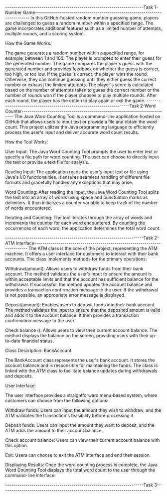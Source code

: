 ---------------------------------------------------------------------Task 1-Number Game--------------------------------------------------------------------------- In this GitHub-hosted random number guessing game, players are challenged to guess a random number within a specified range. The game incorporates additional features such as a limited number of attempts, multiple rounds, and a scoring system.

How the Game Works:

The game generates a random number within a specified range, for example, between 1 and 100.
The player is prompted to enter their guess for the generated number.
The game compares the player's guess with the generated number and provides feedback on whether the guess is correct, too high, or too low.
If the guess is correct, the player wins the round. Otherwise, they can continue guessing until they either guess the correct number or exhaust the limited attempts.
The player's score is calculated based on the number of attempts taken to guess the correct number or the number of rounds won if the player chooses to play multiple rounds.
After each round, the player has the option to play again or exit the game.
---------------------------------------------------------------------Task 2-Word Counter-------------------------------------------------------------------------- The Java Word Counting Tool is a command-line application hosted on GitHub that allows users to input text or provide a file and obtain the word count. This project utilizes the Java programming language to efficiently process the user's input and deliver accurate word count results.

How the Tool Works:

User Input: The Java Word Counting Tool prompts the user to enter text or specify a file path for word counting. The user can choose to directly input the text or provide a text file for analysis.

Reading Input: The application reads the user's input text or file using Java's I/O functionalities. It ensures seamless handling of different file formats and gracefully handles any exceptions that may arise.

Word Counting: After reading the input, the Java Word Counting Tool splits the text into an array of words using space and punctuation marks as delimiters. It then initializes a counter variable to keep track of the number of words encountered.

Iterating and Counting: The tool iterates through the array of words and increments the counter for each word encountered. By counting the occurrences of each word, the application determines the total word count.

---------------------------------------------------------------------Task 2-ATM Interface-------------------------------------------------------------------------- The ATM class is the core of the project, representing the ATM machine. It offers a user interface for customers to interact with their bank accounts. The class implements methods for the primary operations:

Withdraw(amount): Allows users to withdraw funds from their bank account. The method validates the user's input to ensure the amount is within acceptable limits and that the account has sufficient balance for the withdrawal. If successful, the method updates the account balance and provides a transaction confirmation message to the user. If the withdrawal is not possible, an appropriate error message is displayed.

Deposit(amount): Enables users to deposit funds into their bank account. The method validates the input to ensure that the deposited amount is valid and adds it to the account balance. It then provides a transaction confirmation message to the user.

Check balance (): Allows users to view their current account balance. The method displays the balance on the screen, providing users with their up-to-date financial status.

Class Description: BankAccount

The BankAccount class represents the user's bank account. It stores the account balance and is responsible for maintaining the funds. The class is linked with the ATM class to facilitate balance updates during withdrawals and deposits.

User Interface:

The user interface provides a straightforward menu-based system, where customers can choose from the following options:

Withdraw funds: Users can input the amount they wish to withdraw, and the ATM validates the transaction's feasibility before processing it.

Deposit funds: Users can input the amount they want to deposit, and the ATM adds the amount to their account balance.

Check account balance: Users can view their current account balance with this option.

Exit: Users can choose to exit the ATM interface and end their session.

Displaying Results: Once the word counting process is complete, the Java Word Counting Tool displays the total word count to the user through the command-line interface.

---------------------------------------------------------------------Task 3---------------------------------------------------------------------------


